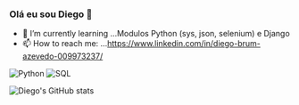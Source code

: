 ### Olá eu sou Diego 👋
- 🌱 I’m currently learning ...Modulos Python (sys, json, selenium) e Django
- 📫 How to reach me: ...https://www.linkedin.com/in/diego-brum-azevedo-009973237/

<!--
**diegobrm8/diegobrm8** is a ✨ _special_ ✨ repository because its `README.md` (this file) appears on your GitHub profile.


- 🌱 I’m currently learning ...Modulos Python (sys, json, selenium) e Django
- 📫 How to reach me: ...https://www.linkedin.com/in/diego-brum-azevedo-009973237/
-->
![Python](https://img.shields.io/badge/Python-14354C?style=for-the-badge&logo=python&logoColor=white)
![SQL](https://img.shields.io/badge/SQL-00000F?style=for-the-badge&logo=sql&logoColor=white)


![Diego's GitHub stats](https://github-readme-stats.vercel.app/api?username=diegobrm8&show_icons=true&theme=radical)
